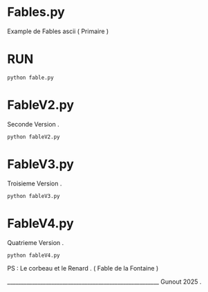 # Fables.py
Example de Fables ascii ( Primaire )

# RUN 

    python fable.py 

  
# FableV2.py 
Seconde Version .

    python fableV2.py

  
  # FableV3.py 
Troisieme Version .

    python fableV3.py

  # FableV4.py 
Quatrieme Version .

    python fableV4.py

    
 PS : Le corbeau et le Renard . ( Fable de la Fontaine ) 


_______________________________________________________  Gunout 2025 .
